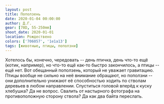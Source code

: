 ```yaml
---
layout: post
title: Поползень
date: 2020-01-04 00:00:00
author: Д.Г.
gear: [70D, 55-250mm]
shoot_date: 2020-01-01
location: Рождествено
colors: ['706057', '1e1a13']
tags: [животные, птицы, поползни]
---
```

Хотелось бы, конечно, чередовать -- день птичка, день что-то ещё (котик, например), но что-то ещё как-то быстро закончилось, а птицы -- ещё нет. Вот обещанный поползень, который не уважает гравитацию. Птицы вообще не сильно на неё внимание обращают, но поползни -- они дополнительно унижают её способностью ходить по стволам деревьев в любом направлении. Спуститься головой вперёд к куску хлебушка? Да не вопрос. Свалить от настырного фотографа на противоположную сторону ствола? Да как два байта переслать.
